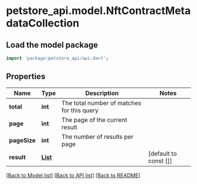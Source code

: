 # petstore_api.model.NftContractMetadataCollection

## Load the model package
```dart
import 'package:petstore_api/api.dart';
```

## Properties
Name | Type | Description | Notes
------------ | ------------- | ------------- | -------------
**total** | **int** | The total number of matches for this query | 
**page** | **int** | The page of the current result | 
**pageSize** | **int** | The number of results per page | 
**result** | [**List<NftContractMetadata>**](NftContractMetadata.md) |  | [default to const []]

[[Back to Model list]](../README.md#documentation-for-models) [[Back to API list]](../README.md#documentation-for-api-endpoints) [[Back to README]](../README.md)


